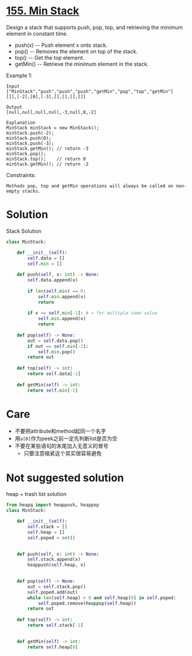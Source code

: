 # [155. Min Stack](https://leetcode.com/problems/min-stack/)

Design a stack that supports push, pop, top, and retrieving the minimum element in constant time.

- push(x) -- Push element x onto stack.
- pop() -- Removes the element on top of the stack.
- top() -- Get the top element.
- getMin() -- Retrieve the minimum element in the stack.
 

Example 1:

    Input
    ["MinStack","push","push","push","getMin","pop","top","getMin"]
    [[],[-2],[0],[-3],[],[],[],[]]

    Output
    [null,null,null,null,-3,null,0,-2]

    Explanation
    MinStack minStack = new MinStack();
    minStack.push(-2);
    minStack.push(0);
    minStack.push(-3);
    minStack.getMin(); // return -3
    minStack.pop();
    minStack.top();    // return 0
    minStack.getMin(); // return -2
 

Constraints:

    Methods pop, top and getMin operations will always be called on non-empty stacks.

# Solution
Stack Solution
```python
class MinStack:

    def __init__(self):
        self.data = []
        self.min = []
        
    def push(self, x: int) -> None:
        self.data.append(x)
        
        if len(self.min) == 0:
            self.min.append(x)
            return
        
        if x <= self.min[-1]: # = for multiple same value
            self.min.append(x)
            return
        
    def pop(self) -> None:
        out = self.data.pop()
        if out == self.min[-1]:
            self.min.pop()
        return out
    
    def top(self) -> int:
        return self.data[-1]
        
    def getMin(self) -> int:
        return self.min[-1]
```

# Care
- 不要把attribute和method起同一个名字
- 用`a[0]`作为peek之前一定先判断list是否为空
- 不要在某些语句的末尾加入无意义的冒号
    - 只要注意缩紧这个其实很容易避免

# Not suggested solution
heap + trash list solution
```python
from heapq import heappush, heappop
class MinStack:

    def __init__(self):
        self.stack = []
        self.heap = []
        self.poped = set()
        

    def push(self, x: int) -> None:
        self.stack.append(x)
        heappush(self.heap, x)
        

    def pop(self) -> None:
        out = self.stack.pop()
        self.poped.add(out)
        while len(self.heap) > 0 and self.heap[0] in self.poped:
            self.poped.remove(heappop(self.heap))
        return out
    
    def top(self) -> int:
        return self.stack[-1]
        

    def getMin(self) -> int:
        return self.heap[0]
```